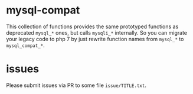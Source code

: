 # mysql-compat
This collection of functions provides the same prototyped functions as deprecated `mysql_*` ones, but calls `mysqli_*` internally.
So you can migrate your legacy code to php 7 by just rewrite function names from `mysql_*` to `mysql_compat_*`.

# issues
Please submit issues via PR to some file `issue/TITLE.txt`.
